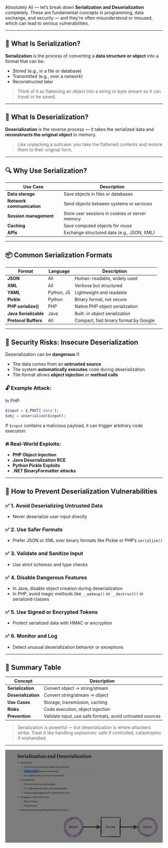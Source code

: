 Absolutely Ali — let’s break down **Serialization and Deserialization** completely. These are fundamental concepts in programming, data exchange, and security — and they’re often misunderstood or misused, which can lead to serious vulnerabilities.

---

## 🧠 What Is Serialization?

**Serialization** is the process of converting a **data structure or object** into a format that can be:

* Stored (e.g., in a file or database)
* Transmitted (e.g., over a network)
* Reconstructed later

> Think of it as flattening an object into a string or byte stream so it can travel or be saved.

---

## 🔁 What Is Deserialization?

**Deserialization** is the reverse process — it takes the serialized data and **reconstructs the original object** in memory.

> Like unpacking a suitcase: you take the flattened contents and restore them to their original form.

---

## 🔍 Why Use Serialization?

| Use Case                        | Description                                     |
| ------------------------------- | ----------------------------------------------- |
| **Data storage**          | Save objects in files or databases              |
| **Network communication** | Send objects between systems or services        |
| **Session management**    | Store user sessions in cookies or server memory |
| **Caching**               | Save computed objects for reuse                 |
| **APIs**                  | Exchange structured data (e.g., JSON, XML)      |

---

## 📦 Common Serialization Formats

| Format                      | Language   | Description                           |
| --------------------------- | ---------- | ------------------------------------- |
| **JSON**              | All        | Human-readable, widely used           |
| **XML**               | All        | Verbose but structured                |
| **YAML**              | Python, JS | Lightweight and readable              |
| **Pickle**            | Python     | Binary format, not secure             |
| **PHP serialize()**   | PHP        | Native PHP object serialization       |
| **Java Serializable** | Java       | Built-in object serialization         |
| **Protocol Buffers**  | All        | Compact, fast binary format by Google |

---

## 🧨 Security Risks: Insecure Deserialization

Deserialization can be **dangerous** if:

* The data comes from an **untrusted source**
* The system **automatically executes** code during deserialization
* The format allows **object injection** or **method calls**

### 🔓 Example Attack:

In PHP:

```php
$input = $_POST['data'];
$obj = unserialize($input);
```

If `$input` contains a malicious payload, it can trigger arbitrary code execution.

### 🔥 Real-World Exploits:

* **PHP Object Injection**
* **Java Deserialization RCE**
* **Python Pickle Exploits**
* **.NET BinaryFormatter attacks**

---

## 🔐 How to Prevent Deserialization Vulnerabilities

### ✅ 1. Avoid Deserializing Untrusted Data

* Never deserialize user input directly

### ✅ 2. Use Safer Formats

* Prefer JSON or XML over binary formats like Pickle or PHP’s `serialize()`

### ✅ 3. Validate and Sanitize Input

* Use strict schemas and type checks

### ✅ 4. Disable Dangerous Features

* In Java, disable object creation during deserialization
* In PHP, avoid magic methods like `__wakeup()` or `__destruct()` in serialized classes

### ✅ 5. Use Signed or Encrypted Tokens

* Protect serialized data with HMAC or encryption

### ✅ 6. Monitor and Log

* Detect unusual deserialization behavior or exceptions

---

## 🧠 Summary Table

| Concept                   | Description                                               |
| ------------------------- | --------------------------------------------------------- |
| **Serialization**   | Convert object → string/stream                           |
| **Deserialization** | Convert string/stream → object                           |
| **Use Cases**       | Storage, transmission, caching                            |
| **Risks**           | Code execution, object injection                          |
| **Prevention**      | Validate input, use safe formats, avoid untrusted sources |

> Serialization is powerful — but deserialization is where attackers strike. Treat it like handling explosives: safe if controlled, catastrophic if mishandled.

---

![1758465368566](image/serialaztion_deserialazion/1758465368566.png)
